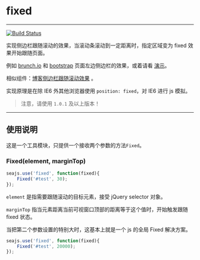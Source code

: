 # fixed

---

[![Build Status](https://travis-ci.org/aralejs/fixed.png?branch=master)](https://travis-ci.org/aralejs/fixed)

实现侧边栏跟随滚动的效果，当滚动条滚动到一定距离时，指定区域变为 fixed 效果开始跟随页面。

例如 [brunch.io](http://brunch.io/) 和 [bootstrap](http://twitter.github.com/bootstrap/getting-started.html) 页面左边侧边栏的效果，或着请看 [演示](/fixed/examples/)。

相似组件：[博客侧边栏跟随滚动效果](http://www.neoease.com/sidebar-follow-scrolling-section/) 。

实现原理是在除 IE6 外其他浏览器使用 `position: fixed`，对 IE6 进行 js 模拟。

> 注意，请使用 `1.0.1` 及以上版本！

---

## 使用说明

这是一个工具模块，只提供一个接收两个参数的方法`Fixed`。

### Fixed(element, marginTop)

```js
seajs.use('fixed', function(fixed){
    Fixed('#test', 30);
});
```

`element` 是指需要跟随滚动的目标元素，接受 jQuery selector 对象。

`marginTop` 指当元素距离当前可视窗口顶部的距离等于这个值时，开始触发跟随 fixed 状态。

当把第二个参数设置的特别大时，这基本上就是一个 js 的全局 Fixed 解决方案。

```js
seajs.use('fixed', function(fixed){
    Fixed('#test', 20000);
});
```

